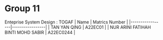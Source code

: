 # Group 11 
Enteprise System Design : TOGAF
| Name | Matrics Number | 
|-----------------|-----------------|
| TAN YAN QING | A22EC01  | 
| NUR ARINI FATIHAH BINTI MOHD SABIR  | A22EC0244    | 

